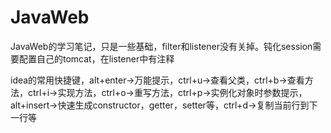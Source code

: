 # JavaWeb
JavaWeb的学习笔记，只是一些基础，filter和listener没有关掉。钝化session需要配置自己的tomcat，在listener中有注释

idea的常用快捷键，alt+enter->万能提示，ctrl+u->查看父类，ctrl+b->查看方法，ctrl+i->实现方法，ctrl+o->重写方法，ctrl+p->实例化对象时参数提示，alt+insert->快速生成constructor，getter，setter等，ctrl+d->复制当前行到下一行等
